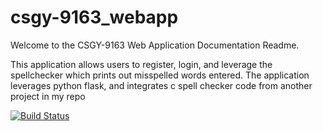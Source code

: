 # csgy-9163_webapp
Welcome to the CSGY-9163 Web Application Documentation Readme.

This application allows users to register, login, and leverage the spellchecker which prints out misspelled words entered.
The application leverages python flask, and integrates c spell checker code from another project in my repo


[![Build Status](https://travis-ci.org/joegumke/csgy-9163_webapp.svg?branch=master)](https://travis-ci.org/joegumke/csgy-9163_webapp)
